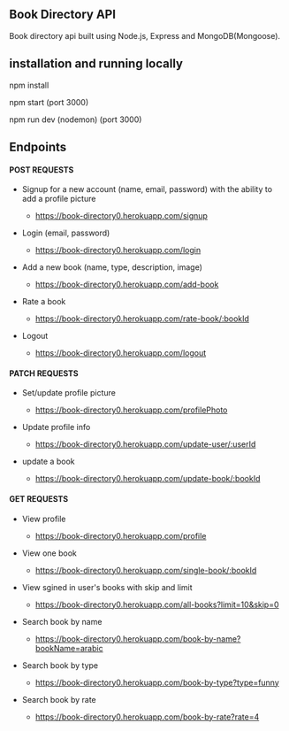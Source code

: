 <h2>Book Directory API</h2>

Book directory api built using Node.js, Express and MongoDB(Mongoose).

<h2>installation and running locally</h2>

npm install

npm start (port 3000)

npm run dev (nodemon) (port 3000)

<h2>Endpoints</h2>

<h4>POST REQUESTS</h4>

- Signup for a new account (name, email, password) with the ability to add a profile picture
  - https://book-directory0.herokuapp.com/signup
- Login (email, password)

  - https://book-directory0.herokuapp.com/login

- Add a new book (name, type, description, image)
  - https://book-directory0.herokuapp.com/add-book
- Rate a book
  - https://book-directory0.herokuapp.com/rate-book/:bookId
- Logout
  - https://book-directory0.herokuapp.com/logout

<h4>PATCH REQUESTS</h4>

- Set/update profile picture

  - https://book-directory0.herokuapp.com/profilePhoto

- Update profile info

  - https://book-directory0.herokuapp.com/update-user/:userId

- update a book
  - https://book-directory0.herokuapp.com/update-book/:bookId

<h4>GET REQUESTS</h4>

- View profile

  - https://book-directory0.herokuapp.com/profile

- View one book
  - https://book-directory0.herokuapp.com/single-book/:bookId
- View sgined in user's books with skip and limit

  - https://book-directory0.herokuapp.com/all-books?limit=10&skip=0

- Search book by name

  - https://book-directory0.herokuapp.com/book-by-name?bookName=arabic

- Search book by type
  - https://book-directory0.herokuapp.com/book-by-type?type=funny
- Search book by rate
  - https://book-directory0.herokuapp.com/book-by-rate?rate=4
